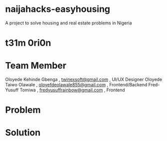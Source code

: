 # naijahacks-easyhousing
 A project to solve housing and real estate problems in Nigeria
# t31m 0ri0n
# Team Member
 Oloyede Kehinde Gbenga , twinexsoft@gmail.com , UI/UX Designer
 Oloyede Taiwo Olawale , oloyefdeolawale855@gmail.com , Frontend/Backend
 Fred-Yusuff Tomiwa , fredyusuffrainbow@gmail.com , Frontend
 
 # Problem
 
 # Solution
 
